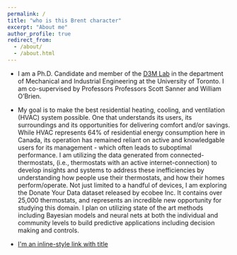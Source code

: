 ```yaml
---
permalink: /
title: "who is this Brent character"
excerpt: "About me"
author_profile: true
redirect_from:
  - /about/
  - /about.html
---
```


* I am a Ph.D. Candidate and member of the [D3M Lab](http://d3m.mie.utoronto.ca) in the department of Mechanical and Industrial Engineering at the University of Toronto. I am co-supervised by Professors Professors Scott Sanner and William O’Brien.

* My goal is to make the best residential heating, cooling, and ventilation (HVAC) system possible. One that understands its users, its surroundings and its opportunities for delivering comfort and/or savings. While HVAC represents 64% of residential energy consumption here in Canada, its operation has remained reliant on active and knowledgable users for its management - which often leads to suboptimal performance. I am utilizing the data generated from connected-thermostats, (i.e., thermostats with an active internet-connection) to develop insights and systems to address these inefficiencies by understanding how people use their thermostats, and how their homes perform/operate. Not just limited to a handful of devices, I am exploring the Donate Your Data dataset released by ecobee Inc. It contains over 25,000 thermostats, and represents an incredible new opportunity for studying this domain. I plan on utilizing state of the art methods including Bayesian models and neural nets at both the individual and community levels to build predictive applications including decision making and controls.

* [I'm an inline-style link with title](https://www.google.com "Google's Homepage")


